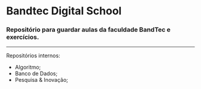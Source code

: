 # Bandtec Digital School
### Repositório para guardar aulas da faculdade BandTec e exercícios.
---
Repositórios internos:
- Algoritmo;
- Banco de Dados;
- Pesquisa & Inovação;

